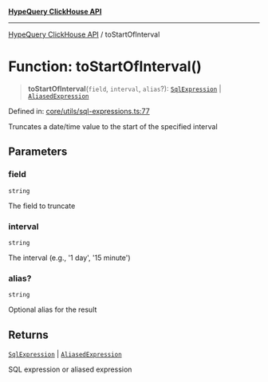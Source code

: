 [**HypeQuery ClickHouse API**](../README.md)

***

[HypeQuery ClickHouse API](../globals.md) / toStartOfInterval

# Function: toStartOfInterval()

> **toStartOfInterval**(`field`, `interval`, `alias`?): [`SqlExpression`](../interfaces/SqlExpression.md) \| [`AliasedExpression`](../interfaces/AliasedExpression.md)

Defined in: [core/utils/sql-expressions.ts:77](https://github.com/hypequery/hypequery/blob/3a853586c0085fc2ab37dc87d6e763ba6887182a/packages/clickhouse/src/core/utils/sql-expressions.ts#L77)

Truncates a date/time value to the start of the specified interval

## Parameters

### field

`string`

The field to truncate

### interval

`string`

The interval (e.g., '1 day', '15 minute')

### alias?

`string`

Optional alias for the result

## Returns

[`SqlExpression`](../interfaces/SqlExpression.md) \| [`AliasedExpression`](../interfaces/AliasedExpression.md)

SQL expression or aliased expression
